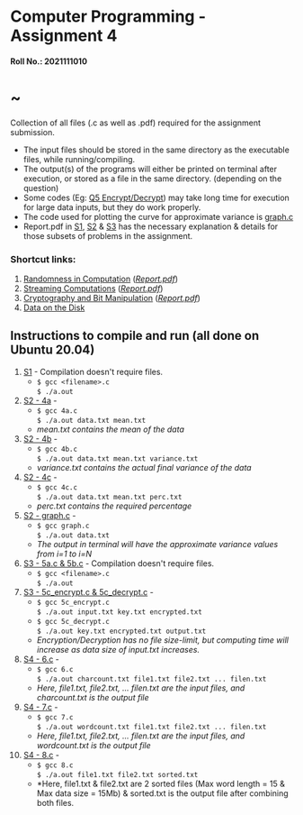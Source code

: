 # Computer Programming - Assignment 4 
#### Roll No.: 2021111010

# ~
Collection of all files (.c as well as .pdf) required for the assignment submission.


* The input files should be stored in the same directory as the executable files, while running/compiling.
* The output(s) of the programs will either be printed on terminal after execution, or stored as a file in the same directory. (depending on the question)
* Some codes (Eg: [Q5 Encrypt/Decrypt](./S3)) may take long time for execution for large data inputs, but they do work properly.
* The code used for plotting the curve for approximate variance is [graph.c](./S2/graph.c)
* Report.pdf in [S1](./S1), [S2](./S2) & [S3](./S3) has the necessary explanation & details for those subsets of problems in the assignment.

### Shortcut links:
1. [Randomness in Computation](./S1)  (*[Report.pdf](./S1/Report.pdf)*)
2. [Streaming Computations](./S2)  (*[Report.pdf](./S2/Report.pdf)*)
3. [Cryptography and Bit Manipulation](./S3)  (*[Report.pdf](./S3/Report.pdf)*)
4. [Data on the Disk](./S4)

## Instructions to compile and run (all done on Ubuntu 20.04)
1. [S1](./S1) - Compilation doesn't require files.
   * ```$ gcc <filename>.c```\
     ```$ ./a.out```
2. [S2 - 4a](./S2/4a.c) -
   * ```$ gcc 4a.c```\
     ```$ ./a.out data.txt mean.txt```
   * *mean.txt contains the mean of the data*
3. [S2 - 4b](./S2/4b.c) - 
   * ```$ gcc 4b.c```\
     ```$ ./a.out data.txt mean.txt variance.txt```
   * *variance.txt contains the actual final variance of the data*
4. [S2 - 4c](./S2/4c.c) -
   * ```$ gcc 4c.c```\
     ```$ ./a.out data.txt mean.txt perc.txt```
   * *perc.txt contains the required percentage*
5. [S2 - graph.c](./S2/graph.c) -
   * ```$ gcc graph.c```\
     ```$ ./a.out data.txt```
   * *The output in terminal will have the approximate variance values from i=1 to i=N*
6. [S3 - 5a.c & 5b.c](./S3) - Compilation doesn't require files.
   * ```$ gcc <filename>.c```\
     ```$ ./a.out```
7. [S3 - 5c_encrypt.c & 5c_decrypt.c](./S3) -
   * ```$ gcc 5c_encrypt.c```\
     ```$ ./a.out input.txt key.txt encrypted.txt```
   * ```$ gcc 5c_decrypt.c```\
     ```$ ./a.out key.txt encrypted.txt output.txt```
   * *Encryption/Decryption has no file size-limit, but computing time will increase as data size of input.txt increases.*
8. [S4 - 6.c](./S4/6.c) -
   * ```$ gcc 6.c```\
     ```$ ./a.out charcount.txt file1.txt file2.txt ... filen.txt```
   * *Here, file1.txt, file2.txt, ... filen.txt are the input files, and charcount.txt is the output file*
9. [S4 - 7.c](./S4/7.c) -
   * ```$ gcc 7.c```\
     ```$ ./a.out wordcount.txt file1.txt file2.txt ... filen.txt```
   * *Here, file1.txt, file2.txt, ... filen.txt are the input files, and wordcount.txt is the output file*
10. [S4 - 8.c](./S4/8.c) -
    * ```$ gcc 8.c```\
      ```$ ./a.out file1.txt file2.txt sorted.txt```
    * *Here, file1.txt & file2.txt are 2 sorted files (Max word length = 15 & Max data size = 15Mb) & sorted.txt is the output file after combining both files.
